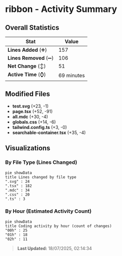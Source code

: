 # ribbon - Activity Summary 

## Overall Statistics

| Stat                   | Value                                                             |
| ---------------------- | ----------------------------------------------------------------- |
| **Lines Added** (➕)   | 157                                          |
| **Lines Removed** (➖) | 106                                        |
| **Net Change** (↕)    | 51                |
| **Active Time** (⌚)   | 69 minutes |


## Modified Files
- **test.svg** (+23, -1)
- **page.tsx** (+52, -91)
- **all.mdc** (+30, -4)
- **globals.css** (+14, -6)
- **tailwind.config.ts** (+3, -0)
- **searchable-container.tsx** (+35, -4)

## Visualizations

### By File Type (Lines Changed)

```mermaid
pie showData
title Lines changed by file type
".svg" : 24
".tsx" : 182
".mdc" : 34
".css" : 20
".ts" : 3
```

### By Hour (Estimated Activity Count)

```mermaid
pie showData
title Coding activity by hour (count of changes)
"00h" : 25
"01h" : 18
"02h" : 11
```


> **Last Updated:** 18/07/2025, 02:14:34